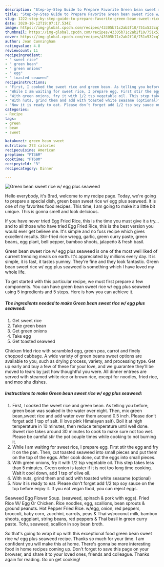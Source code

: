 ```yaml
---
description: "Step-by-Step Guide to Prepare Favorite Green bean sweet rice w/ egg plus seaweed"
title: "Step-by-Step Guide to Prepare Favorite Green bean sweet rice w/ egg plus seaweed"
slug: 1222-step-by-step-guide-to-prepare-favorite-green-bean-sweet-rice-w-egg-plus-seaweed
date: 2020-10-12T19:07:17.534Z
image: https://img-global.cpcdn.com/recipes/43305b71c2ab2f10/751x532cq70/green-bean-sweet-rice-w-egg-plus-seaweed-recipe-main-photo.jpg
thumbnail: https://img-global.cpcdn.com/recipes/43305b71c2ab2f10/751x532cq70/green-bean-sweet-rice-w-egg-plus-seaweed-recipe-main-photo.jpg
cover: https://img-global.cpcdn.com/recipes/43305b71c2ab2f10/751x532cq70/green-bean-sweet-rice-w-egg-plus-seaweed-recipe-main-photo.jpg
author: Jean Cunningham
ratingvalue: 4.8
reviewcount: 11
recipeingredient:
- " sweet rice"
- " green bean"
- " green onions"
- " egg"
- " toasted seaweed"
recipeinstructions:
- "First, I cooked the sweet rice and green bean. As telling you before, green bean was soaked in the water over night. Then, mix green bean,sweet rice and add water over them around 0.5 inch. Please don’t forget add 1 tsp of salt. (I love pink Himalayan salt). Boil it at high temperature in 10 minutes, then reduce temperature until well done. Sweet rice takes around 30 minutes to cook to make sure not too wet. Please be careful stir the pot couple times while cooking to not burning it."
- "While I am waiting for sweet rice, I prepare egg. First stir the egg and fry it on the pan. Then, cut toasted seaweed into small pieces and put them on the top of the eggs. After cook done, cut the eggs into small pieces."
- "With green onions, fry it with 1/2 tsp vegetable oil. This step takes less than 5 minutes. Green onion is taster if it is not too long time cooking. Wait it cool down, add 1 tsp of olive oil."
- "With nuts, grind them and add with toasted white seasame (optional)"
- "Now it is ready to eat. Please don’t forget add 1/2 tsp soy sauce on the top before enjoy it. If you eat vegan food, you can reject eggs."
categories:
- Recipe
tags:
- green
- bean
- sweet

katakunci: green bean sweet 
nutrition: 273 calories
recipecuisine: American
preptime: "PT36M"
cooktime: "PT60M"
recipeyield: "3"
recipecategory: Dinner

---
```



![Green bean sweet rice w/ egg plus seaweed](https://img-global.cpcdn.com/recipes/43305b71c2ab2f10/751x532cq70/green-bean-sweet-rice-w-egg-plus-seaweed-recipe-main-photo.jpg)

Hello everybody, it's Brad, welcome to my recipe page. Today, we're going to prepare a special dish, green bean sweet rice w/ egg plus seaweed. It is one of my favorites food recipes. This time, I am going to make it a little bit unique. This is gonna smell and look delicious.

If you have never tried Egg Fried Rice, this is the time you must give it a try… and to all those who have tried Egg Fried Rice, this is the best version you would ever get believe me. It&#39;s simple and no fuss recipe which gives excellent results. Stir-fried rice w/egg, garlic, green curry paste, green beans, egg plant, bell pepper, bamboo shoots, jalapeño &amp; fresh basil.

Green bean sweet rice w/ egg plus seaweed is one of the most well liked of current trending meals on earth. It's appreciated by millions every day. It is simple, it is fast, it tastes yummy. They're fine and they look fantastic. Green bean sweet rice w/ egg plus seaweed is something which I have loved my whole life.


To get started with this particular recipe, we must first prepare a few components. You can have green bean sweet rice w/ egg plus seaweed using 5 ingredients and 5 steps. Here is how you can achieve it.

<!--inarticleads1-->

##### The ingredients needed to make Green bean sweet rice w/ egg plus seaweed:

1. Get  sweet rice
1. Take  green bean
1. Get  green onions
1. Take  egg
1. Get  toasted seaweed


Chicken fried rice with scrambled egg, green pea, carrot and finely chopped cabbage. A wide variety of green beans sweet options are available to you, such as drying process, variety, and processing type. Get up early and buy a few of these for your love, and we guarantee they&#39;ll be moved to tears by just how thoughtful you were. All dinner entrees are served with steamed white rice or brown rice, except for noodles, fried rice, and moo shu dishes. 

<!--inarticleads2-->

##### Instructions to make Green bean sweet rice w/ egg plus seaweed:

1. First, I cooked the sweet rice and green bean. As telling you before, green bean was soaked in the water over night. Then, mix green bean,sweet rice and add water over them around 0.5 inch. Please don’t forget add 1 tsp of salt. (I love pink Himalayan salt). Boil it at high temperature in 10 minutes, then reduce temperature until well done. Sweet rice takes around 30 minutes to cook to make sure not too wet. Please be careful stir the pot couple times while cooking to not burning it.
1. While I am waiting for sweet rice, I prepare egg. First stir the egg and fry it on the pan. Then, cut toasted seaweed into small pieces and put them on the top of the eggs. After cook done, cut the eggs into small pieces.
1. With green onions, fry it with 1/2 tsp vegetable oil. This step takes less than 5 minutes. Green onion is taster if it is not too long time cooking. Wait it cool down, add 1 tsp of olive oil.
1. With nuts, grind them and add with toasted white seasame (optional)
1. Now it is ready to eat. Please don’t forget add 1/2 tsp soy sauce on the top before enjoy it. If you eat vegan food, you can reject eggs.


Seaweed Egg Flower Soup. (seaweed, spinach &amp; pork with eggs). Fried Rice W/ Egg Or Chicken. Rice noodles, egg, scallions, bean sprouts &amp; ground peanuts. Hot Pepper Fried Rice. w/egg, onion, red peppers, broccoli, baby corn, zucchini, carrots, peas &amp; Thai w/coconut milk, bamboo shoots, eggplant, string beans, red peppers &amp; Thai basil in green curry paste. Tofu, seaweed, scallion in soy bean broth. 

So that's going to wrap it up with this exceptional food green bean sweet rice w/ egg plus seaweed recipe. Thanks so much for your time. I am confident you will make this at home. There's gonna be more interesting food in home recipes coming up. Don't forget to save this page on your browser, and share it to your loved ones, friends and colleague. Thanks again for reading. Go on get cooking!
